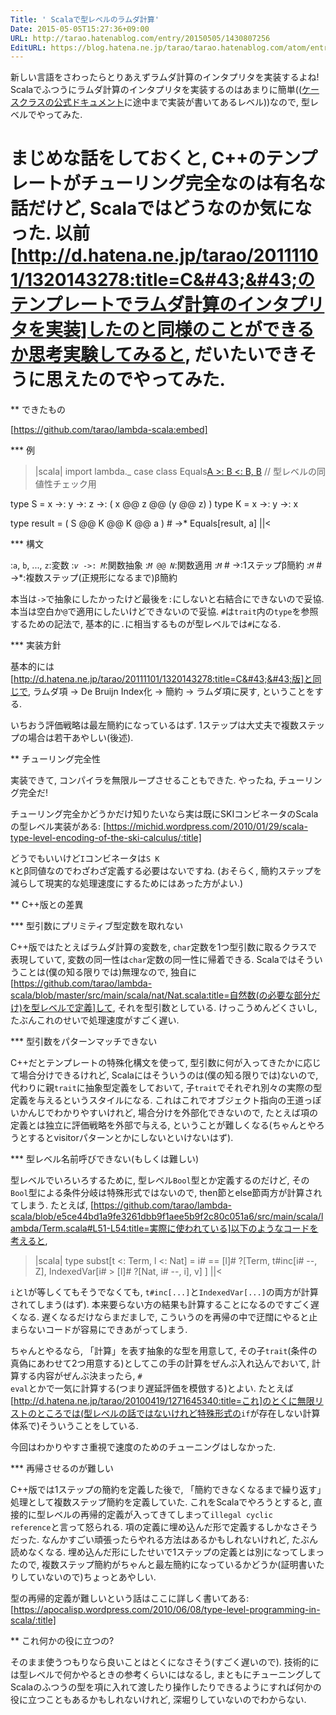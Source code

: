 ```yaml
---
Title: ' Scalaで型レベルのラムダ計算'
Date: 2015-05-05T15:27:36+09:00
URL: http://tarao.hatenablog.com/entry/20150505/1430807256
EditURL: https://blog.hatena.ne.jp/tarao/tarao.hatenablog.com/atom/entry/6653586347149235830
---
```


新しい言語をさわったらとりあえずラムダ計算のインタプリタを実装するよね! Scalaでふつうにラムダ計算のインタプリタを実装するのはあまりに簡単((<a href="http://docs.scala-lang.org/tutorials/tour/case-classes.html">ケースクラスの公式ドキュメント</a>に途中まで実装が書いてあるレベル))なので, 型レベルでやってみた.

まじめな話をしておくと, C++のテンプレートがチューリング完全なのは有名な話だけど, Scalaではどうなのか気になった. 以前[http://d.hatena.ne.jp/tarao/20111101/1320143278:title=C&#43;&#43;のテンプレートでラムダ計算のインタプリタを実装]したのと同様のことができるか思考実験してみると, だいたいできそうに思えたのでやってみた.
====
** できたもの

[https://github.com/tarao/lambda-scala:embed]

*** 例

>|scala|
import lambda._
case class Equals[A >: B <: B, B]() // 型レベルの同値性チェック用

type S = x ->: y ->: z ->: ( x @@ z @@ (y @@ z) )
type K = x ->: y ->: x

type result = ( S @@ K @@ K @@ a ) # ->*
Equals[result, a]
||<

*** 構文

:<code>a</code>, <code>b</code>, ..., <code>z</code>:変数
:<code><var>v</var> ->&#58; <var>M</var></code>:関数抽象
:<code><var>M</var> @@ <var>N</var></code>:関数適用
:<code><var>M</code> # -></code>:1ステップ&beta;簡約
:<code><var>M</code> # ->*</code>:複数ステップ(正規形になるまで)&beta;簡約

本当は<code>-></code>で抽象にしたかったけど最後を<code>:</code>にしないと右結合にできないので妥協. 本当は空白か<code>@</code>で適用にしたいけどできないので妥協. <code>#</code>は<code>trait</code>内の<code>type</code>を参照するための記法で, 基本的に<code>.</code>に相当するものが型レベルでは<code>#</code>になる.

*** 実装方針

基本的には[http://d.hatena.ne.jp/tarao/20111101/1320143278:title=C&#43;&#43;版]と同じで, ラムダ項 → De Bruijn Index化 → 簡約 → ラムダ項に戻す, ということをする.

いちおう評価戦略は最左簡約になっているはず. 1ステップは大丈夫で複数ステップの場合は若干あやしい(後述).

** チューリング完全性

実装できて, コンパイラを無限ループさせることもできた. やったね, チューリング完全だ!

チューリング完全かどうかだけ知りたいなら実は既にSKIコンビネータのScalaの型レベル実装がある: [https://michid.wordpress.com/2010/01/29/scala-type-level-encoding-of-the-ski-calculus/:title]

どうでもいいけど<code>I</code>コンビネータは<code>S K K</code>と&beta;同値なのでわざわざ定義する必要はないですね. (おそらく, 簡約ステップを減らして現実的な処理速度にするためにはあった方がよい.)

** C++版との差異

*** 型引数にプリミティブ型定数を取れない

C++版ではたとえばラムダ計算の変数を, <code>char</code>定数を1つ型引数に取るクラスで表現していて, 変数の同一性は<code>char</code>定数の同一性に帰着できる. Scalaではそういうことは(僕の知る限りでは)無理なので, 独自に[https://github.com/tarao/lambda-scala/blob/master/src/main/scala/nat/Nat.scala:title=自然数(の必要な部分だけ)を型レベルで定義]して, それを型引数としている. けっこうめんどくさいし, たぶんこれのせいで処理速度がすごく遅い.

*** 型引数をパターンマッチできない

C++だとテンプレートの特殊化構文を使って, 型引数に何が入ってきたかに応じて場合分けできるけれど, Scalaにはそういうのは(僕の知る限りでは)ないので, 代わりに親<code>trait</code>に抽象型定義をしておいて, 子<code>trait</code>でそれぞれ別々の実際の型定義を与えるというスタイルになる. これはこれでオブジェクト指向の王道っぽいかんじでわかりやすいけれど, 場合分けを外部化できないので, たとえば項の定義とは独立に評価戦略を外部で与える, ということが難しくなる(ちゃんとやろうとするとvisitorパターンとかにしないといけないはず).

*** 型レベル名前呼びできない(もしくは難しい)

型レベルでいろいろするために, 型レベル<code>Bool</code>型とか定義するのだけど, その<code>Bool</code>型による条件分岐は特殊形式ではないので, then節とelse節両方が計算されてしまう. たとえば, [https://github.com/tarao/lambda-scala/blob/e5ce44bd1a9fe3261dbb9f1aee5b9f2c80c051a6/src/main/scala/lambda/Term.scala#L51-L54:title=実際に使われている]以下のようなコードを考えると,

>|scala|
    type subst[t <: Term, l <: Nat] = i# == [l]# ?[Term,
      t#inc[i# --, Z],
      IndexedVar[i# > [l]# ?[Nat, i# --, i], v]
    ]
||<

<code>i</code>と<code>l</code>が等しくてもそうでなくても, <code>t#inc[...]</code>と<code>IndexedVar[...]</code>の両方が計算されてしまう(はず). 本来要らない方の結果も計算することになるのですごく遅くなる. 遅くなるだけならまだましで, こういうのを再帰の中で迂闊にやると止まらないコードが容易にできあがってしまう.

ちゃんとやるなら, 「計算」を表す抽象的な型を用意して, その子<code>trait</code>(条件の真偽にあわせて2つ用意する)としてこの手の計算をぜんぶ入れ込んでおいて, 計算する内容がぜんぶ決まったら, <code># eval</code>とかで一気に計算する(つまり遅延評価を模倣する)とよい. たとえば[http://d.hatena.ne.jp/tarao/20100419/1271645340:title=これ]のとくに無限リストのところでは(型レベルの話ではないけれど特殊形式の<code>if</code>が存在しない計算体系で)そういうことをしている.

今回はわかりやすさ重視で速度のためのチューニングはしなかった.

*** 再帰させるのが難しい

C++版では1ステップの簡約を定義した後で, 「簡約できなくなるまで繰り返す」処理として複数ステップ簡約を定義していた. これをScalaでやろうとすると, 直接的に型レベルの再帰的定義が入ってきてしまって<code>illegal cyclic reference</code>と言って怒られる. 項の定義に埋め込んだ形で定義するしかなさそうだった. なんかすごい頑張ったらやれる方法はあるかもしれないけれど, たぶん読めなくなる. 埋め込んだ形にしたせいで1ステップの定義とは別になってしまったので, 複数ステップ簡約がちゃんと最左簡約になっているかどうか(証明書いたりしていないので)ちょっとあやしい.

型の再帰的定義が難しいという話はここに詳しく書いてある: [https://apocalisp.wordpress.com/2010/06/08/type-level-programming-in-scala/:title]

** これ何かの役に立つの?

そのまま使うつもりなら良いことはとくになさそう(すごく遅いので). 技術的には型レベルで何かやるときの参考くらいにはなるし, まともにチューニングしてScalaのふつうの型を項に入れて渡したり操作したりできるようにすれば何かの役に立つこともあるかもしれないけれど, 深堀りしていないのでわからない.
